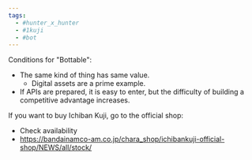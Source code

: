```yaml
---
tags:
  - #hunter_x_hunter
  - #1kuji
  - #bot
---
```


Conditions for "Bottable":
- The same kind of thing has same value.
	- Digital assets are a prime example.
- If APIs are prepared, it is easy to enter, but the difficulty of building a competitive advantage increases.

If you want to buy Ichiban Kuji, go to the official shop:
- Check availability
- https://bandainamco-am.co.jp/chara_shop/ichibankuji-official-shop/NEWS/all/stock/